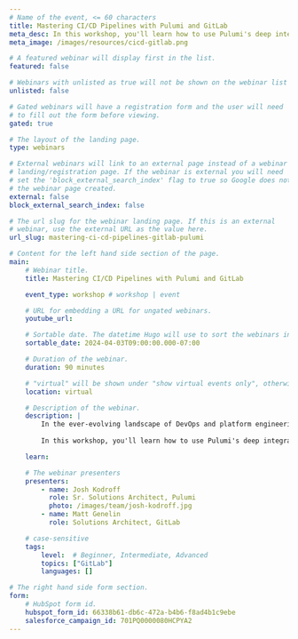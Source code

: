 ```yaml
---
# Name of the event, <= 60 characters
title: Mastering CI/CD Pipelines with Pulumi and GitLab
meta_desc: In this workshop, you'll learn how to use Pulumi's deep integration with GitLab to create and manage CI/CD pipelines for your infrastructure.
meta_image: /images/resources/cicd-gitlab.png

# A featured webinar will display first in the list.
featured: false

# Webinars with unlisted as true will not be shown on the webinar list
unlisted: false

# Gated webinars will have a registration form and the user will need
# to fill out the form before viewing.
gated: true

# The layout of the landing page.
type: webinars

# External webinars will link to an external page instead of a webinar
# landing/registration page. If the webinar is external you will need
# set the 'block_external_search_index' flag to true so Google does not index
# the webinar page created.
external: false
block_external_search_index: false

# The url slug for the webinar landing page. If this is an external
# webinar, use the external URL as the value here.
url_slug: mastering-ci-cd-pipelines-gitlab-pulumi

# Content for the left hand side section of the page.
main:
    # Webinar title.
    title: Mastering CI/CD Pipelines with Pulumi and GitLab

    event_type: workshop # workshop | event

    # URL for embedding a URL for ungated webinars.
    youtube_url:

    # Sortable date. The datetime Hugo will use to sort the webinars in date order.
    sortable_date: 2024-04-03T09:00:00.000-07:00

    # Duration of the webinar.
    duration: 90 minutes

    # "virtual" will be shown under "show virtual events only", otherwise shown as City, State (seattle, wa)
    location: virtual

    # Description of the webinar.
    description: |
        In the ever-evolving landscape of DevOps and platform engineering, platform engineers are always seeking efficient and flexible tools to manage their cloud resources, especially when it comes to continuous integration/continuous delivery (CI/CD) pipelines.
        
        In this workshop, you'll learn how to use Pulumi's deep integration with GitLab to create and manage CI/CD pipelines for your infrastructure in a declarative function to empower your application and infrastructure teams to deliver safely, reproducably, and quickly.

    learn:

    # The webinar presenters
    presenters:
        - name: Josh Kodroff
          role: Sr. Solutions Architect, Pulumi
          photo: /images/team/josh-kodroff.jpg
        - name: Matt Genelin
          role: Solutions Architect, GitLab

    # case-sensitive
    tags:
        level:  # Beginner, Intermediate, Advanced
        topics: ["GitLab"]
        languages: []

# The right hand side form section.
form:
    # HubSpot form id.
    hubspot_form_id: 66338b61-db6c-472a-b4b6-f8ad4b1c9ebe
    salesforce_campaign_id: 701PQ0000080HCPYA2
---
```

